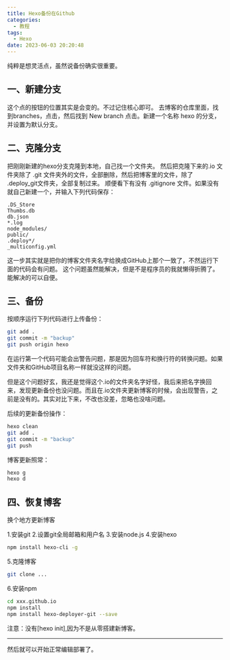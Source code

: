 ```yaml
---
title: Hexo备份在Github
categories:
  - 教程
tags:
  - Hexo
date: 2023-06-03 20:20:48
---
```


纯粹是想灵活点，虽然说备份确实很重要。

一、新建分支
---
这个点的按钮的位置其实是会变的。不过记住核心即可。
去博客的仓库里面，找到branches，点击，然后找到 New branch 点击。新建一个名称 hexo 的分支，并设置为默认分支。

二、克隆分支
---
把刚刚新建的hexo分支克隆到本地，自己找一个文件夹。
然后把克隆下来的.io 文件夹除了 .git 文件夹外的文件，全部删除，然后把博客里的文件，除了 .deploy_git文件夹，全部复制过来。
顺便看下有没有 .gitignore 文件。如果没有就自己新建一个，并输入下列代码保存：
```
.DS_Store
Thumbs.db
db.json
*.log
node_modules/
public/
.deploy*/
_multiconfig.yml
```
这一步其实就是把你的博客文件夹名字给换成GitHub上那个一致了，不然运行下面的代码会有问题。
这个问题虽然能解决，但是不是程序员的我就懒得折腾了。能解决的可以自便。

三、备份
---
按顺序运行下列代码进行上传备份：
```bash
git add .
git commit -m "backup"
git push origin hexo
```
在运行第一个代码可能会出警告问题，那是因为回车符和换行符的转换问题。如果文件夹和GitHub项目名称一样就没这样的问题。

但是这个问题好玄，我还是觉得这个.io的文件夹名字好怪，我后来把名字换回来，发现更新备份也没问题。而且在.io文件夹更新博客的时候，会出现警告，之前是没有的。其实对比下来，不改也没差，忽略也没啥问题。

后续的更新备份操作：
```bash
hexo clean
git add .
git commit -m "backup"
git push
```

博客更新照常：
```bash
hexo g
hexo d
```

四、恢复博客
---
换个地方更新博客

1.安装git
2.设置git全局邮箱和用户名
3.安装node.js
4.安装hexo
```bash
npm install hexo-cli -g
```
5.克隆博客
```bash
git clone ...
```
6.安装npm
```bash
cd xxx.github.io
npm install
npm install hexo-deployer-git --save
```
注意：没有[hexo init],因为不是从零搭建新博客。

---
然后就可以开始正常编辑部署了。

